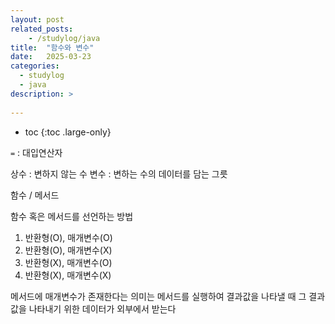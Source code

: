 ```yaml
---
layout: post
related_posts:
    - /studylog/java
title:  "함수와 변수"
date:   2025-03-23
categories:
  - studylog
  - java
description: >
  
---
```

* toc
{:toc .large-only}

`=` : 대입연산자

상수 : 변하지 않는 수
변수 : 변하는 수의 데이터를 담는 그릇

함수 / 메서드

함수 혹은 메서드를 선언하는 방법
1) 반환형(O), 매개변수(O)
2) 반환형(O), 매개변수(X)
3) 반환형(X), 매개변수(O)
4) 반환형(X), 매개변수(X)

메서드에 매개변수가 존재한다는 의미는 메서드를 실행하여 결과값을 나타낼 때 그 결과값을 나타내기 위한 데이터가 외부에서 받는다